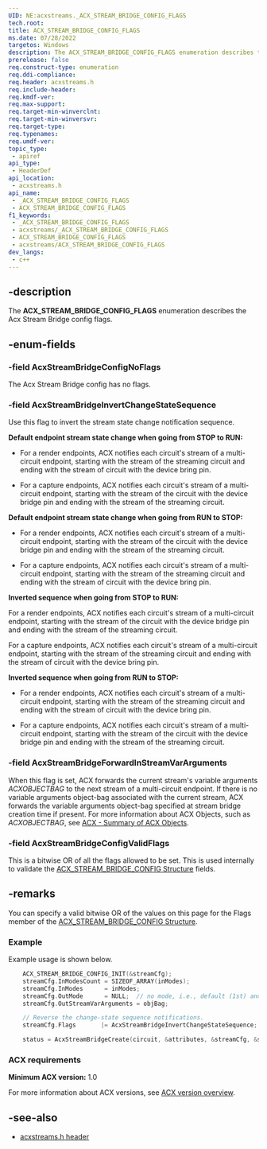 ```yaml
---
UID: NE:acxstreams._ACX_STREAM_BRIDGE_CONFIG_FLAGS
tech.root:
title: ACX_STREAM_BRIDGE_CONFIG_FLAGS
ms.date: 07/28/2022
targetos: Windows
description: The ACX_STREAM_BRIDGE_CONFIG_FLAGS enumeration describes the Acx Stream Bridge config flags.
prerelease: false
req.construct-type: enumeration
req.ddi-compliance: 
req.header: acxstreams.h
req.include-header: 
req.kmdf-ver: 
req.max-support: 
req.target-min-winverclnt: 
req.target-min-winversvr: 
req.target-type: 
req.typenames: 
req.umdf-ver: 
topic_type:
 - apiref
api_type:
 - HeaderDef
api_location:
 - acxstreams.h
api_name:
 - _ACX_STREAM_BRIDGE_CONFIG_FLAGS
 - ACX_STREAM_BRIDGE_CONFIG_FLAGS
f1_keywords:
 - _ACX_STREAM_BRIDGE_CONFIG_FLAGS
 - acxstreams/_ACX_STREAM_BRIDGE_CONFIG_FLAGS
 - ACX_STREAM_BRIDGE_CONFIG_FLAGS
 - acxstreams/ACX_STREAM_BRIDGE_CONFIG_FLAGS
dev_langs:
 - c++
---
```


## -description

The **ACX_STREAM_BRIDGE_CONFIG_FLAGS** enumeration describes the Acx Stream Bridge config flags.

## -enum-fields

### -field AcxStreamBridgeConfigNoFlags

The Acx Stream Bridge config has no flags.

### -field AcxStreamBridgeInvertChangeStateSequence

Use this flag to invert the stream state change notification sequence.

**Default endpoint stream state change when going from STOP to RUN:**

- For a render endpoints, ACX notifies each circuit's stream of a multi-circuit endpoint, starting with the stream of the streaming circuit and ending with the stream of circuit with the device bring pin.

- For a capture endpoints, ACX notifies each circuit's stream of a multi-circuit endpoint, starting with the stream of the circuit with the device bridge pin and ending with the stream of the streaming circuit.

**Default endpoint stream state change when going from RUN to STOP:**

- For a render endpoints, ACX notifies each circuit's stream of a multi-circuit endpoint, starting with the stream of the circuit with the device bridge pin and ending with the stream of the streaming circuit.

- For a capture endpoints, ACX notifies each circuit's stream of a multi-circuit endpoint, starting with the stream of the streaming circuit and ending with the stream of circuit with the device bring pin.

**Inverted sequence when going from STOP to RUN:**

For a render endpoints, ACX notifies each circuit's stream of a multi-circuit endpoint, starting with the stream of the circuit with the device bridge pin and ending with the stream of the streaming circuit.

For a capture endpoints, ACX notifies each circuit's stream of a multi-circuit endpoint, starting with the stream of the streaming circuit and ending with the stream of circuit with the device bring pin.

**Inverted sequence when going from RUN to STOP:**

- For a render endpoints, ACX notifies each circuit's stream of a multi-circuit endpoint, starting with the stream of the streaming circuit and ending with the stream of circuit with the device bring pin.

- For a capture endpoints, ACX notifies each circuit's stream of a multi-circuit endpoint, starting with the stream of the circuit with the device bridge pin and ending with the stream of the streaming circuit.

### -field AcxStreamBridgeForwardInStreamVarArguments

When this flag is set, ACX forwards the current stream's variable arguments *ACXOBJECTBAG* to the next stream of a multi-circuit endpoint. If there is no variable arguments object-bag associated with the current stream, ACX forwards the variable arguments object-bag specified at stream bridge creation time if present. For more information about ACX Objects, such as *ACXOBJECTBAG*, see [ACX - Summary of ACX Objects](/windows-hardware/drivers/audio/acx-summary-of-objects).

### -field AcxStreamBridgeConfigValidFlags

This is a bitwise OR of all the flags allowed to be set. This is used internally to validate the [ACX_STREAM_BRIDGE_CONFIG Structure](ns-acxstreams-acx_stream_bridge_config.md) fields.

## -remarks

You can specify a valid bitwise OR of the values on this page for the Flags member of the [ACX_STREAM_BRIDGE_CONFIG Structure](ns-acxstreams-acx_stream_bridge_config.md).

### Example

Example usage is shown below.

```cpp
    ACX_STREAM_BRIDGE_CONFIG_INIT(&streamCfg);
    streamCfg.InModesCount = SIZEOF_ARRAY(inModes);
    streamCfg.InModes      = inModes; 
    streamCfg.OutMode      = NULL;  // no mode, i.e., default (1st) and raw (2nd).
    streamCfg.OutStreamVarArguments = objBag;

    // Reverse the change-state sequence notifications.
    streamCfg.Flags       |= AcxStreamBridgeInvertChangeStateSequence;

    status = AcxStreamBridgeCreate(circuit, &attributes, &streamCfg, &streamBridge);
```

### ACX requirements

**Minimum ACX version:** 1.0

For more information about ACX versions, see [ACX version overview](/windows-hardware/drivers/audio/acx-version-overview).

## -see-also

- [acxstreams.h header](index.md)
